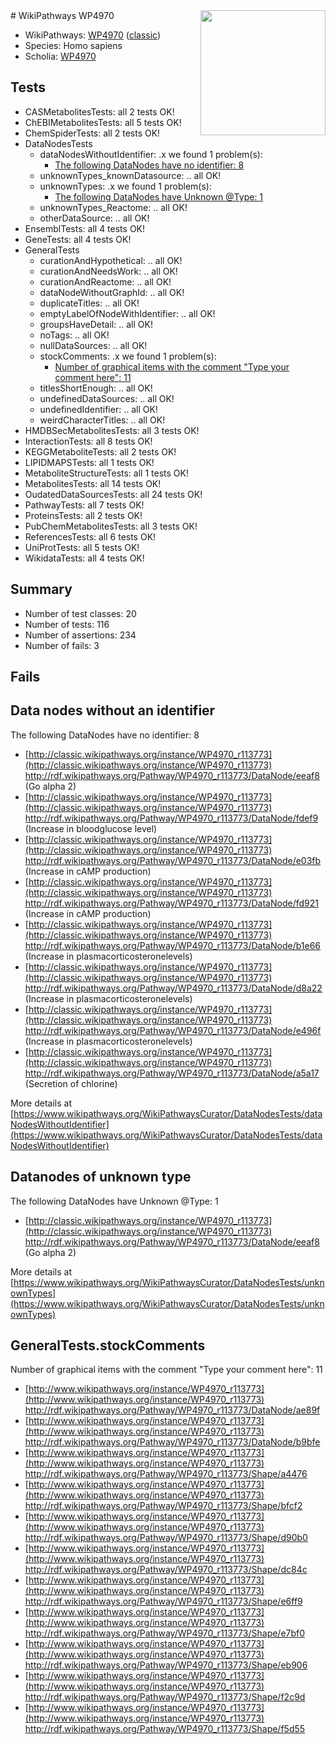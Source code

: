 <img style="float: right; width: 200px" src="https://upload.wikimedia.org/wikipedia/commons/thumb/8/83/Wplogo_with_text_500.png/640px-Wplogo_with_text_500.png" />
# WikiPathways WP4970

* WikiPathways: [WP4970](https://wikipathways.org/pathways/WP4970) ([classic](https://classic.wikipathways.org/instance/WP4970))
* Species: Homo sapiens
* Scholia: [WP4970](https://scholia.toolforge.org/wikipathways/WP4970)
## Tests
* CASMetabolitesTests: all 2 tests OK!
* ChEBIMetabolitesTests: all 5 tests OK!
* ChemSpiderTests: all 2 tests OK!
* DataNodesTests
    * dataNodesWithoutIdentifier: .x we found 1 problem(s):
        * [The following DataNodes have no identifier: 8](#d2d32fa7)
    * unknownTypes_knownDatasource: .. all OK!
    * unknownTypes: .x we found 1 problem(s):
        * [The following DataNodes have Unknown @Type: 1](#839973df)
    * unknownTypes_Reactome: .. all OK!
    * otherDataSource: .. all OK!
* EnsemblTests: all 4 tests OK!
* GeneTests: all 4 tests OK!
* GeneralTests
    * curationAndHypothetical: .. all OK!
    * curationAndNeedsWork: .. all OK!
    * curationAndReactome: .. all OK!
    * dataNodeWithoutGraphId: .. all OK!
    * duplicateTitles: .. all OK!
    * emptyLabelOfNodeWithIdentifier: .. all OK!
    * groupsHaveDetail: .. all OK!
    * noTags: .. all OK!
    * nullDataSources: .. all OK!
    * stockComments: .x we found 1 problem(s):
        * [Number of graphical items with the comment "Type your comment here": 11](#7a336a28)
    * titlesShortEnough: .. all OK!
    * undefinedDataSources: .. all OK!
    * undefinedIdentifier: .. all OK!
    * weirdCharacterTitles: .. all OK!
* HMDBSecMetabolitesTests: all 3 tests OK!
* InteractionTests: all 8 tests OK!
* KEGGMetaboliteTests: all 2 tests OK!
* LIPIDMAPSTests: all 1 tests OK!
* MetaboliteStructureTests: all 1 tests OK!
* MetabolitesTests: all 14 tests OK!
* OudatedDataSourcesTests: all 24 tests OK!
* PathwayTests: all 7 tests OK!
* ProteinsTests: all 2 tests OK!
* PubChemMetabolitesTests: all 3 tests OK!
* ReferencesTests: all 6 tests OK!
* UniProtTests: all 5 tests OK!
* WikidataTests: all 4 tests OK!


## Summary

* Number of test classes: 20
* Number of tests: 116
* Number of assertions: 234
* Number of fails: 3

## Fails

<a name="d2d32fa7" />

## Data nodes without an identifier

The following DataNodes have no identifier: 8

* [http://classic.wikipathways.org/instance/WP4970_r113773](http://classic.wikipathways.org/instance/WP4970_r113773) http://rdf.wikipathways.org/Pathway/WP4970_r113773/DataNode/eeaf8 (Go alpha 2)
* [http://classic.wikipathways.org/instance/WP4970_r113773](http://classic.wikipathways.org/instance/WP4970_r113773) http://rdf.wikipathways.org/Pathway/WP4970_r113773/DataNode/fdef9 (Increase in bloodglucose level)
* [http://classic.wikipathways.org/instance/WP4970_r113773](http://classic.wikipathways.org/instance/WP4970_r113773) http://rdf.wikipathways.org/Pathway/WP4970_r113773/DataNode/e03fb (Increase in cAMP production)
* [http://classic.wikipathways.org/instance/WP4970_r113773](http://classic.wikipathways.org/instance/WP4970_r113773) http://rdf.wikipathways.org/Pathway/WP4970_r113773/DataNode/fd921 (Increase in cAMP production)
* [http://classic.wikipathways.org/instance/WP4970_r113773](http://classic.wikipathways.org/instance/WP4970_r113773) http://rdf.wikipathways.org/Pathway/WP4970_r113773/DataNode/b1e66 (Increase in plasmacorticosteronelevels)
* [http://classic.wikipathways.org/instance/WP4970_r113773](http://classic.wikipathways.org/instance/WP4970_r113773) http://rdf.wikipathways.org/Pathway/WP4970_r113773/DataNode/d8a22 (Increase in plasmacorticosteronelevels)
* [http://classic.wikipathways.org/instance/WP4970_r113773](http://classic.wikipathways.org/instance/WP4970_r113773) http://rdf.wikipathways.org/Pathway/WP4970_r113773/DataNode/e496f (Increase in plasmacorticosteronelevels)
* [http://classic.wikipathways.org/instance/WP4970_r113773](http://classic.wikipathways.org/instance/WP4970_r113773) http://rdf.wikipathways.org/Pathway/WP4970_r113773/DataNode/a5a17 (Secretion of chlorine)


More details at [https://www.wikipathways.org/WikiPathwaysCurator/DataNodesTests/dataNodesWithoutIdentifier](https://www.wikipathways.org/WikiPathwaysCurator/DataNodesTests/dataNodesWithoutIdentifier)

<a name="839973df" />

## Datanodes of unknown type

The following DataNodes have Unknown @Type: 1

* [http://classic.wikipathways.org/instance/WP4970_r113773](http://classic.wikipathways.org/instance/WP4970_r113773) http://rdf.wikipathways.org/Pathway/WP4970_r113773/DataNode/eeaf8 (Go alpha 2)


More details at [https://www.wikipathways.org/WikiPathwaysCurator/DataNodesTests/unknownTypes](https://www.wikipathways.org/WikiPathwaysCurator/DataNodesTests/unknownTypes)

<a name="7a336a28" />

## GeneralTests.stockComments

Number of graphical items with the comment "Type your comment here": 11

* [http://www.wikipathways.org/instance/WP4970_r113773](http://www.wikipathways.org/instance/WP4970_r113773) http://rdf.wikipathways.org/Pathway/WP4970_r113773/DataNode/ae89f
* [http://www.wikipathways.org/instance/WP4970_r113773](http://www.wikipathways.org/instance/WP4970_r113773) http://rdf.wikipathways.org/Pathway/WP4970_r113773/DataNode/b9bfe
* [http://www.wikipathways.org/instance/WP4970_r113773](http://www.wikipathways.org/instance/WP4970_r113773) http://rdf.wikipathways.org/Pathway/WP4970_r113773/Shape/a4476
* [http://www.wikipathways.org/instance/WP4970_r113773](http://www.wikipathways.org/instance/WP4970_r113773) http://rdf.wikipathways.org/Pathway/WP4970_r113773/Shape/bfcf2
* [http://www.wikipathways.org/instance/WP4970_r113773](http://www.wikipathways.org/instance/WP4970_r113773) http://rdf.wikipathways.org/Pathway/WP4970_r113773/Shape/d90b0
* [http://www.wikipathways.org/instance/WP4970_r113773](http://www.wikipathways.org/instance/WP4970_r113773) http://rdf.wikipathways.org/Pathway/WP4970_r113773/Shape/dc84c
* [http://www.wikipathways.org/instance/WP4970_r113773](http://www.wikipathways.org/instance/WP4970_r113773) http://rdf.wikipathways.org/Pathway/WP4970_r113773/Shape/e6ff9
* [http://www.wikipathways.org/instance/WP4970_r113773](http://www.wikipathways.org/instance/WP4970_r113773) http://rdf.wikipathways.org/Pathway/WP4970_r113773/Shape/e7bf0
* [http://www.wikipathways.org/instance/WP4970_r113773](http://www.wikipathways.org/instance/WP4970_r113773) http://rdf.wikipathways.org/Pathway/WP4970_r113773/Shape/eb906
* [http://www.wikipathways.org/instance/WP4970_r113773](http://www.wikipathways.org/instance/WP4970_r113773) http://rdf.wikipathways.org/Pathway/WP4970_r113773/Shape/f2c9d
* [http://www.wikipathways.org/instance/WP4970_r113773](http://www.wikipathways.org/instance/WP4970_r113773) http://rdf.wikipathways.org/Pathway/WP4970_r113773/Shape/f5d55


